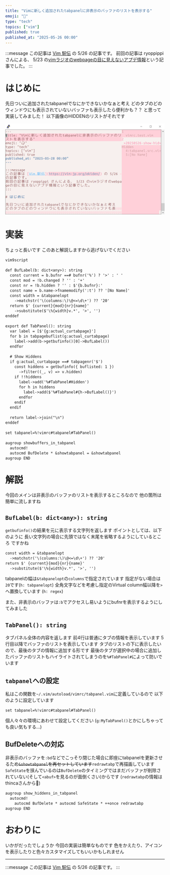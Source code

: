 ```yaml
---
title: "Vimに新しく追加されたtabpanelに非表示のバッファのリストを表示する"
emoji: "📑"
type: "tech"
topics: ["vim"]
published: true
published_at: "2025-05-26 00:00"
---
```


:::message
この記事は [Vim 駅伝](https://vim-jp.org/ekiden/) の 5/26 の記事です。
前回の記事は ryoppippi さんによる、 5/23 の[vimラジオのwebpageの目に見えないアプデ情報](https://zenn.dev/ryoppippi/articles/d787bce6dae9c5)という記事でした。
:::

# はじめに

先日ついに追加されたtabpanelでなにかできないかなぁと考え
どのタブのどのウィンドウにも表示されていないバッファも表示したら便利かも？？
と思って実装してみました！
以下画像のHIDDENのリストがそれです

![](/images/20250526-show-hiddens-in-tabpanel/overview.png)

# 実装

ちょっと長いです
このあと解説しますから逃げないでください

```vimscript
vim9script

def BufLabel(b: dict<any>): string
  const current = b.bufnr ==# bufnr('%') ? '>' : ' '
  const mod = !b.changed ? '' : '+'
  const nr = !b.hidden ? '' : $'{b.bufnr}:'
  const name = b.name->fnamemodify(':t') ?? '[No Name]'
  const width = &tabpanelopt
    ->matchstr('\(columns:\)\@<=\d\+') ?? '20'
  return $' {current}{mod}{nr}{name}'
    ->substitute($'\%{width}v.*', '>', '')
enddef

export def TabPanel(): string
  var label = [$'{g:actual_curtabpage}']
  for b in tabpagebuflist(g:actual_curtabpage)
    label->add(b->getbufinfo()[0]->BufLabel())
  endfor

  # Show Hiddens
  if g:actual_curtabpage ==# tabpagenr('$')
    const hiddens = getbufinfo({ buflisted: 1 })
      ->filter((_, v) => v.hidden)
    if !!hiddens
      label->add('%#TabPanel#Hidden')
      for h in hiddens
        label->add($'%#TabPanel#{h->BufLabel()}')
      endfor
    endif
  endif

  return label->join("\n")
enddef

set tabpanel=%!vimrc#tabpanel#TabPanel()

augroup showbuffers_in_tabpanel
  autocmd!
  autocmd BufDelete * &showtabpanel = &showtabpanel
augroup END
```

# 解説

今回のメインは非表示のバッファのリストを表示するところなので
他の箇所は簡単に流しますね

## `BufLabel(b: dict<any>): string`
`getbufinfo()`の結果を元に表示する文字列を返します
ポイントとしては、以下のように
長い文字列の場合に先頭ではなく末尾を省略するようにしているところ
ですかね
```vimscript
const width = &tabpanelopt
  ->matchstr('\(columns:\)\@<=\d\+') ?? '20'
return $' {current}{mod}{nr}{name}'
  ->substitute($'\%{width}v.*', '>', '')
```
tabpanelの幅は`&tabpanelopt`の`columns`で指定されています
指定がない場合は`20`です(`h: tabpanelopt`)
全角文字などを考慮し指定のVirtual column幅以降を`>`へ置換しています (`h: regex`)

また、非表示のバッファは`:b`でアクセスし易いようにbufnrを表示するようにしてみました

## `TabPanel(): string`
タブパネル全体の内容を返します
前4行は普通にタブの情報を表示しています
5行目以降でバッファのリストを表示しています
タブのリストの下に表示したいので、最後のタブの情報に追加する形です
最後のタブが選択中の場合に追加したバッファのリストもハイライトされてしまうのを`%#TabPanel#`によって防いでいます

## `tabpanel`への設定
私はこの関数を`~/.vim/autoload/vimrc/tabpanel.vim`に定義しているので
以下のように設定しています
```vimscript
set tabpanel=%!vimrc#tabpanel#TabPanel()
```
個人々々の環境にあわせて設定してください
(`g:MyTabPanel()`とかにしちゃっても良い気もする…)

## BufDeleteへの対応
非表示のバッファを`:bd`などでこっそり閉じた場合に即座にtabpanelを更新させるため~~`&showtabpanel`を再セットしています~~`redrawtabp`で再描画しています
`SafeState`を挟んでいるのは`BufDelete`のタイミングではまだバッファが削除されていない(そして`<abuf>`を見るのが面倒くさい)からです
(`redrawtabp`の情報はthincaさんから🙇)
```vimscript
augroup show_hiddens_in_tabpanel
  autocmd!
	autocmd BufDelete * autocmd SafeState * ++once redrawtabp
augroup END
```

# おわりに
いかがだったでしょうか
今回の実装は簡単なものです
色をかえたり、アイコンを表示したりと色々カスタマイズしてもいいかもしれません

----

:::message
この記事は [Vim 駅伝](https://vim-jp.org/ekiden/) の 5/26 の記事です。
:::
<!-- 次回の記事は TODO さんによる、5/28 の[TODO](TODO)です。🏃 -->

